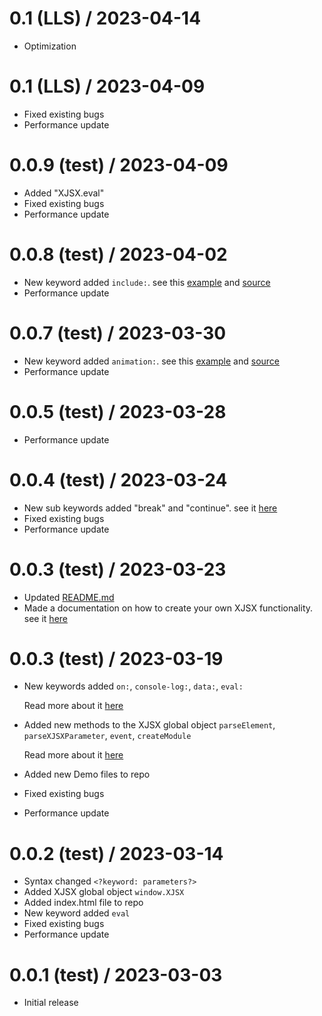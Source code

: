 0.1 (LLS) / 2023-04-14
==================

  * Optimization

  0.1 (LLS) / 2023-04-09
==================

  * Fixed existing bugs
  * Performance update
  
0.0.9 (test) / 2023-04-09
==================

  * Added "XJSX.eval"
  * Fixed existing bugs
  * Performance update

0.0.8 (test) / 2023-04-02
==================

  * New keyword added `include:`. 
  see this [example](https://Owens94819.github.io/XJSX-DEMO/include)
  and [source](https://github.com/Owens94819/XJSX-DEMO/include)
  * Performance update


0.0.7 (test) / 2023-03-30
==================

  * New keyword added `animation:`. 
  see this [example](https://Owens94819.github.io/XJSX-DEMO/animation)
  and [source](https://github.com/Owens94819/XJSX-DEMO/animation)
  * Performance update

0.0.5 (test) / 2023-03-28
==================

  * Performance update
  

0.0.4 (test) / 2023-03-24
==================

  * New sub keywords added "break" and "continue". see it [here](advance/FOR-EACH.README.md)
  * Fixed existing bugs
  * Performance update

0.0.3 (test) / 2023-03-23
================== 

  * Updated [README.md](README.md)
  * Made a documentation on how to create your own XJSX functionality. 
     see it [here](module/README.md#windowxjsx)
  
  
  
0.0.3 (test) / 2023-03-19
==================

  * New keywords added 
    `on:`, `console-log:`, `data:`, `eval:`
     
     Read more about it [here](README.md#xjsx-Keywords)
  * Added new methods to the XJSX global object 
   `parseElement`, `parseXJSXParameter`, `event`, `createModule`
    
    Read more about it [here](module/README.md#windowxjsx)
  * Added new Demo files to repo
  * Fixed existing bugs
  * Performance update


0.0.2 (test) / 2023-03-14
==================

  * Syntax changed `<?keyword: parameters?>`
  * Added XJSX global object `window.XJSX`
  * Added index.html file to repo
  * New keyword added `eval`
  * Fixed existing bugs
  * Performance update

0.0.1 (test) / 2023-03-03
==================

  * Initial release
